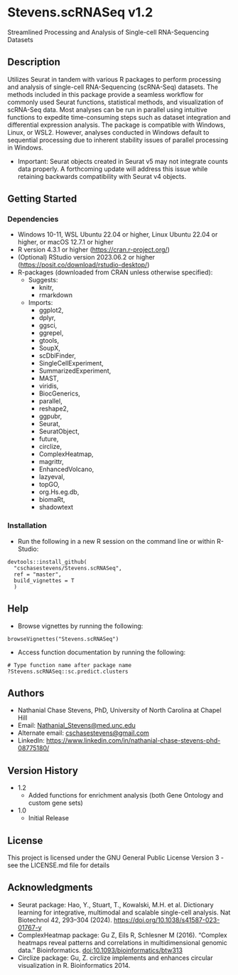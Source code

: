 # Stevens.scRNASeq v1.2

Streamlined Processing and Analysis of Single-cell RNA-Sequencing Datasets

## Description

Utilizes Seurat in tandem with various R packages to perform processing and analysis of single-cell RNA-Sequencing (scRNA-Seq) datasets. The methods included in this package provide a seamless workflow for commonly used Seurat functions, statistical methods, and visualization of scRNA-Seq data. Most analyses can be run in parallel using intuitive functions to expedite time-consuming steps such as dataset integration and differential expression analysis. The package is compatible with Windows, Linux, or WSL2. However, analyses conducted in Windows default to sequential processing due to inherent stability issues of parallel processing in Windows.

* Important: Seurat objects created in Seurat v5 may not integrate counts data properly. A forthcoming update will address this issue while retaining backwards compatibility with Seurat v4 objects.

## Getting Started

### Dependencies
* Windows 10-11, WSL Ubuntu 22.04 or higher, Linux Ubuntu 22.04 or higher, or macOS 12.7.1 or higher
* R version 4.3.1 or higher (https://cran.r-project.org/)
* (Optional) RStudio version 2023.06.2 or higher (https://posit.co/download/rstudio-desktop/)
* R-packages (downloaded from CRAN unless otherwise specified):
    * Suggests: 
        * knitr,
        * rmarkdown
    * Imports: 
        * ggplot2,
        * dplyr,
        * ggsci,
        * ggrepel,
        * gtools,
        * SoupX,
        * scDblFinder,
        * SingleCellExperiment,
        * SummarizedExperiment,
        * MAST,
        * viridis,
        * BiocGenerics,
        * parallel,
        * reshape2,
        * ggpubr,
        * Seurat,
        * SeuratObject,
        * future,
        * circlize,
        * ComplexHeatmap,
        * magrittr,
        * EnhancedVolcano,
        * lazyeval,
        * topGO,
        * org.Hs.eg.db,
        * biomaRt,
        * shadowtext

### Installation
* Run the following in a new R session on the command line or within R-Studio:

```
devtools::install_github(
  "cschasestevens/Stevens.scRNASeq", 
  ref = "master", 
  build_vignettes = T
  )
```

## Help
* Browse vignettes by running the following:

```
browseVignettes("Stevens.scRNASeq")
```

* Access function documentation by running the following:

```
# Type function name after package name
?Stevens.scRNASeq::sc.predict.clusters
```

## Authors

* Nathanial Chase Stevens, PhD, University of North Carolina at Chapel Hill
* Email: Nathanial_Stevens@med.unc.edu
* Alternate email: cschasestevens@gmail.com
* LinkedIn: https://www.linkedin.com/in/nathanial-chase-stevens-phd-08775180/

## Version History
* 1.2
    * Added functions for enrichment analysis (both Gene Ontology and custom gene sets)
* 1.0
    * Initial Release

## License

This project is licensed under the GNU General Public License Version 3 - see the LICENSE.md file for details

## Acknowledgments

* Seurat package: Hao, Y., Stuart, T., Kowalski, M.H. et al. Dictionary learning for integrative, multimodal and scalable single-cell analysis. Nat Biotechnol 42, 293–304 (2024). https://doi.org/10.1038/s41587-023-01767-y
* ComplexHeatmap package: Gu Z, Eils R, Schlesner M (2016). “Complex heatmaps reveal patterns and correlations in multidimensional genomic data.” Bioinformatics. <doi:10.1093/bioinformatics/btw313>
* Circlize package: Gu, Z. circlize implements and enhances circular visualization in R. Bioinformatics 2014.
